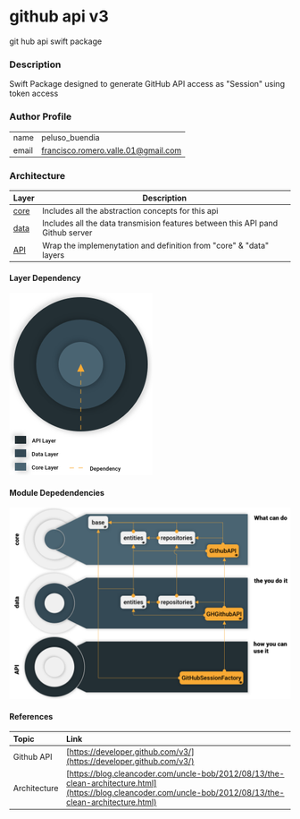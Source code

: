 # github api v3
 git hub api swift package

### Description

Swift Package designed to generate GitHub API access as "Session" using token access


### Author Profile


|  |  | 
|----|---|
| name | peluso_buendia | 
| email | francisco.romero.valle.01@gmail.com | 


### Architecture


| Layer  | Description | 
|--------|-------------|
| [core](./Sources/github_api_v3/core/README.md) | Includes all the abstraction concepts for this api | 
| [data](./Sources/github_api_v3/data/README.md) | Includes all the data transmision features between this API pand Github server | 
| [API](./Sources/README.md)  | Wrap the implemenytation and definition from "core" & "data" layers  | 

#### Layer Dependency

![Architecture layer dependency](./docs/img/architecture_layers.png "Architecture layer dependency")

#### Module Depedendencies 
![Architecture layer dependency](./docs/img/architecture_layer_dependencies.png "Architecture layer dependency")





#### References
|Topic       |Link|
|:-----------|:-----------------------------------------------|
|Github API  |[https://developer.github.com/v3/](https://developer.github.com/v3/)|
|Architecture|[https://blog.cleancoder.com/uncle-bob/2012/08/13/the-clean-architecture.html](https://blog.cleancoder.com/uncle-bob/2012/08/13/the-clean-architecture.html)


